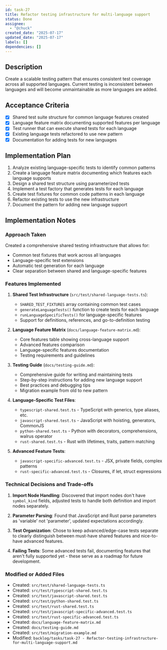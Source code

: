 ```yaml
---
id: task-27
title: Refactor testing infrastructure for multi-language support
status: Done
assignee:
  - "@chuck"
created_date: "2025-07-17"
updated_date: "2025-07-17"
labels: []
dependencies: []
---
```


## Description

Create a scalable testing pattern that ensures consistent test coverage across all supported languages. Current testing is inconsistent between languages and will become unmaintainable as more languages are added.

## Acceptance Criteria

- [x] Shared test suite structure for common language features created
- [x] Language feature matrix documenting supported features per language
- [x] Test runner that can execute shared tests for each language
- [x] Existing language tests refactored to use new pattern
- [x] Documentation for adding tests for new languages

## Implementation Plan

1. Analyze existing language-specific tests to identify common patterns
2. Create a language feature matrix documenting which features each language supports
3. Design a shared test structure using parameterized tests
4. Implement a test factory that generates tests for each language
5. Create test fixtures for common code patterns in each language
6. Refactor existing tests to use the new infrastructure
7. Document the pattern for adding new language support

## Implementation Notes

### Approach Taken

Created a comprehensive shared testing infrastructure that allows for:

- Common test fixtures that work across all languages
- Language-specific test extensions
- Automatic test generation for each language
- Clear separation between shared and language-specific features

### Features Implemented

1. **Shared Test Infrastructure** (`src/test/shared-language-tests.ts`):

   - `SHARED_TEST_FIXTURES` array containing common test cases
   - `generateLanguageTests()` function to create tests for each language
   - `runLanguageSpecificTests()` for language-specific features
   - Support for definitions, references, and go-to-definition testing

2. **Language Feature Matrix** (`docs/language-feature-matrix.md`):

   - Core features table showing cross-language support
   - Advanced features comparison
   - Language-specific features documentation
   - Testing requirements and guidelines

3. **Testing Guide** (`docs/testing-guide.md`):

   - Comprehensive guide for writing and maintaining tests
   - Step-by-step instructions for adding new language support
   - Best practices and debugging tips
   - Migration example from old to new pattern

4. **Language-Specific Test Files**:

   - `typescript-shared.test.ts` - TypeScript with generics, type aliases, etc.
   - `javascript-shared.test.ts` - JavaScript with hoisting, generators, CommonJS
   - `python-shared.test.ts` - Python with decorators, comprehensions, walrus operator
   - `rust-shared.test.ts` - Rust with lifetimes, traits, pattern matching

5. **Advanced Feature Tests**:
   - `javascript-specific-advanced.test.ts` - JSX, private fields, complex patterns
   - `rust-specific-advanced.test.ts` - Closures, if let, struct expressions

### Technical Decisions and Trade-offs

1. **Import Node Handling**: Discovered that import nodes don't have `symbol_kind` fields, adjusted tests to handle both definition and import nodes separately.

2. **Parameter Parsing**: Found that JavaScript and Rust parse parameters as 'variable' not 'parameter', updated expectations accordingly.

3. **Test Organization**: Chose to keep advanced/edge-case tests separate to clearly distinguish between must-have shared features and nice-to-have advanced features.

4. **Failing Tests**: Some advanced tests fail, documenting features that aren't fully supported yet - these serve as a roadmap for future development.

### Modified or Added Files

- Created: `src/test/shared-language-tests.ts`
- Created: `src/test/typescript-shared.test.ts`
- Created: `src/test/javascript-shared.test.ts`
- Created: `src/test/python-shared.test.ts`
- Created: `src/test/rust-shared.test.ts`
- Created: `src/test/javascript-specific-advanced.test.ts`
- Created: `src/test/rust-specific-advanced.test.ts`
- Created: `docs/language-feature-matrix.md`
- Created: `docs/testing-guide.md`
- Created: `src/test/migration-example.md`
- Modified: `backlog/tasks/task-27 - Refactor-testing-infrastructure-for-multi-language-support.md`
